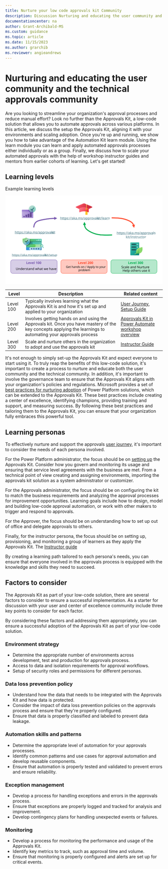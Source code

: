 ```yaml
---
title: Nurture your low code approvals kit Community
description: Discussion Nurturing and educating the user community and the technical approvals community
documentationcenter: na
author: Grant-Archibald-MS
ms.custom: guidance
ms.topic: article
ms.date: 11/15/2023
ms.author: grarchib
ms.reviewer: angieandrews
---
```


# Nurturing and educating the user community and the technical approvals community

Are you looking to streamline your organization's approval processes and reduce manual effort? Look no further than the Approvals Kit, a low-code solution that allows you to automate approvals across various platforms. In this article, we discuss the setup the Approvals Kit, aligning it with your environments and scaling adoption. Once you're up and running, we show you how to take advantage of the Automation Kit learn module. Using the learn module you can learn and apply automated approvals processes either individually or as a group. Finally, we discuss how to scale your automated approvals with the help of workshop instructor guides and mentors from earlier cohorts of learning. Let's get started!

## Learning levels

Example learning levels

![Diagram of learning paths for the Approvals kit](./media/learning-path.svg)

| Level | Description | Related content |
|-------|-------------|------------------|
| Level 100 | Typically involves learning what the Approvals Kit is and how it's set up and applied to your organization | [User Journey](./user-journey.md), [Setup Guide](./setup.md)
| Level 200 | Involves getting hands on and using the Approvals kit. Once you have mastery of the key concepts applying the learnings to automating your approvals process | [Approvals Kit in Power Automate workshop overview](/training/modules/approvals-kit-workshop/)
| Level 300 | Scale and nurture others in the organization to adopt and use the approvals kit | [Instructor Guide](https://aka.ms/approvals-kit/instructor)

It's not enough to simply set-up the Approvals Kit and expect everyone to start using it. To truly reap the benefits of this low-code solution, it's important to create a process to nurture and educate both the user community and the technical community. In addition, it's important to involve the governance team to ensure that the Approvals Kit aligns with your organization's policies and regulations. Microsoft provides a set of [best practices for nurturing adoption](/power-platform/guidance/adoption/nurture-best-practices) of Power Platform solutions, which can be extended to the Approvals Kit. These best practices include creating a center of excellence, identifying champions, providing training and support, and measuring success. By following these best practices and tailoring them to the Approvals Kit, you can ensure that your organization fully embraces this powerful tool.

## Learning personas

To effectively nurture and support the approvals [user journey](./user-journey.md), it's important to consider the needs of each persona involved.

For the Power Platform administrator, the focus should be on [setting up](./setup.md) the Approvals Kit. Consider how you govern and monitoring its usage and ensuring that service level agreements with the business are met. From a technical point of view creating and assigning environments, importing the approvals kit solution as a system administrator or customizer.

For the Approvals administrator, the focus should be on configuring the kit to match the business requirements and analyzing the approval processes for improvement opportunities. Learning goals include how to design, model and building low-code approval automation, or work with other makers to trigger and respond to approvals.

For the Approver, the focus should be on understanding how to set up out of office and delegate approvals to others.

Finally, for the instructor persona, the focus should be on setting up, provisioning, and monitoring a group of learners as they apply the Approvals Kit. The [Instructor guide](https://aka.ms/approvals-kit/instructor)

By creating a learning path tailored to each persona's needs, you can ensure that everyone involved in the approvals process is equipped with the knowledge and skills they need to succeed.

## Factors to consider

The Approvals Kit as part of your low-code solution, there are several factors to consider to ensure a successful implementation. As a starter for discussion with your user and center of excellence community include three key points to consider for each factor.

By considering these factors and addressing them appropriately, you can ensure a successful adoption of the Approvals Kit as part of your low-code solution.

### Environment strategy

- Determine the appropriate number of environments across development, test and production for approvals process.
- Access to data and isolation requirements for approval workflows.
- Setup of security roles and permissions for different personas.

### Data loss prevention policy

- Understand how the data that needs to be integrated with the Approvals Kit and how data is protected.
- Consider the impact of data loss prevention policies on the approvals process and ensure that they're properly configured.
- Ensure that data is properly classified and labeled to prevent data leakage.

### Automation skills and patterns

- Determine the appropriate level of automation for your approvals processes.
- Identify common patterns and use cases for approval automation and develop reusable components.
- Ensure that automation is properly tested and validated to prevent errors and ensure reliability.

### Exception management

- Develop a process for handling exceptions and errors in the approvals process.
- Ensure that exceptions are properly logged and tracked for analysis and improvement.
- Develop contingency plans for handling unexpected events or failures.

### Monitoring

- Develop a process for monitoring the performance and usage of the Approvals Kit.
- Identify key metrics to track, such as approval time and volume.
- Ensure that monitoring is properly configured and alerts are set up for critical events.
